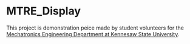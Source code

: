 # MTRE_Display

This project is demonstration peice made by student volunteers for the [Mechatronics Engineering Department at Kennesaw State University](https://engineering.kennesaw.edu/mechatronics/degrees/bs-mechatronics.php). 
 
